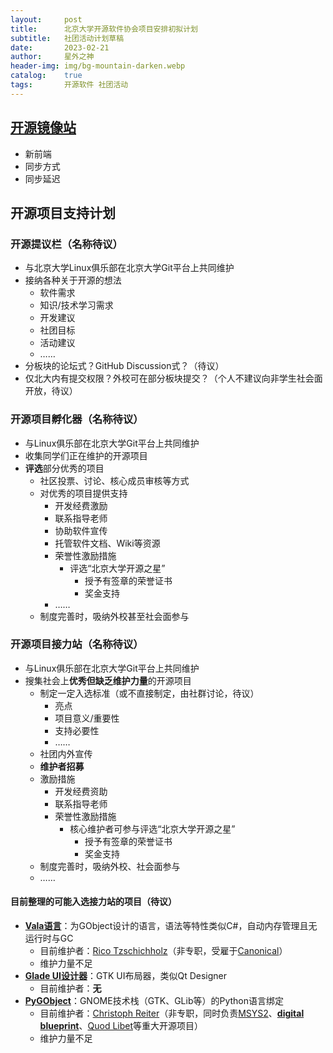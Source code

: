 ```yaml
---
layout:     post
title:      北京大学开源软件协会项目安排初拟计划
subtitle:   社团活动计划草稿
date:       2023-02-21
author:     星外之神
header-img: img/bg-mountain-darken.webp
catalog:    true
tags:       开源软件 社团活动
---
```


## [开源镜像站](https://mirrors.pku.edu.cn)

* 新前端
* 同步方式
* 同步延迟

## 开源项目支持计划

### 开源提议栏（名称待议）

* 与北京大学Linux俱乐部在北京大学Git平台上共同维护
* 接纳各种关于开源的想法
  * 软件需求
  * 知识/技术学习需求
  * 开发建议
  * 社团目标
  * 活动建议
  * ……
* 分板块的论坛式？GitHub Discussion式？（待议）
* 仅北大内有提交权限？外校可在部分板块提交？（个人不建议向非学生社会面开放，待议）

### 开源项目孵化器（名称待议）

* 与Linux俱乐部在北京大学Git平台上共同维护
* 收集同学们正在维护的开源项目
* **评选**部分优秀的项目
  * 社区投票、讨论、核心成员审核等方式
  * 对优秀的项目提供支持
    * 开发经费激励
    * 联系指导老师
    * 协助软件宣传
    * 托管软件文档、Wiki等资源
    * 荣誉性激励措施
      * 评选“北京大学开源之星”
        * 授予有签章的荣誉证书
        * 奖金支持
    * ……
  * 制度完善时，吸纳外校甚至社会面参与

### 开源项目接力站（名称待议）

* 与Linux俱乐部在北京大学Git平台上共同维护
* 搜集社会上**优秀但缺乏维护力量**的开源项目
  * 制定一定入选标准（或不直接制定，由社群讨论，待议）
    * 亮点
    * 项目意义/重要性
    * 支持必要性
    * ……
  * 社团内外宣传
  * **维护者招募**
  * 激励措施
    * 开发经费资助
    * 联系指导老师
    * 荣誉性激励措施
      * 核心维护者可参与评选“北京大学开源之星”
        * 授予有签章的荣誉证书
        * 奖金支持
  * 制度完善时，吸纳外校、社会面参与
  * ……

#### 目前整理的可能入选接力站的项目（待议）

* [**Vala语言**](https://vala.dev/)：为GObject设计的语言，语法等特性类似C#，自动内存管理且无运行时与GC
  * 目前维护者：[Rico Tzschichholz](https://gitlab.gnome.org/ricotz)（非专职，受雇于[Canonical](https://ubuntu.com)）
  * 维护力量不足
* [**Glade UI设计器**](https://glade.gnome.org/)：GTK UI布局器，类似Qt Designer
  * 目前维护者：**无**
* [**PyGObject**](https://pygobject.readthedocs.io/en/latest/index.html)：GNOME技术栈（GTK、GLib等）的Python语言绑定
  * 目前维护者：[Christoph Reiter](https://github.com/lazka)（非专职，同时负责[MSYS2](https://www.msys2.org/)、[**digital blueprint**](https://www.digital-blueprint.org/)、[Quod Libet](https://quodlibet.readthedocs.io/)等重大开源项目）
  * 维护力量不足
